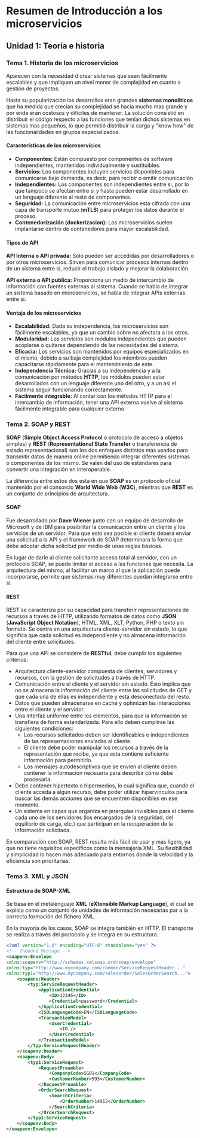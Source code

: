 # Resumen de Introducción a los microservicios

## Unidad 1: Teoría e historia

### Tema 1. Historia de los microservicios

Aparecen con la necesidad d crear sistemas que sean fácilmente escalables y que impliquen un nivel menor de complejidad en cuanto a gestión de proyectos.

Hasta su popularización los desarrollos eran grandes **sistemas monolíticos** que ha medida que crecían su complejidad se hacia mucho mas grande y por ende eran costosos y difíciles de mantener. La solución consistió en distribuir el código respecto a las funciones que tenían dichos sistemas en sistemas mas pequeños, lo que permitió distribuir la carga y "know how" de las funcionalidades en grupos especializados.

#### Características de los microservicios
- **Componentes:** Están compuesto por componentes de software independientes, mantenidos individualmente y sustituibles.
- **Servicios:** Los componentes incluyen servicios disponibles para comunicarse bajo demanda, es decir, para recibir o emitir comunicación
- **Independientes:** Los componentes son independientes entre si, por lo que tampoco se afectan entre si y hasta pueden estar desarrollado en un lenguaje diferente al resto de componentes.
- **Seguridad:** La comunicación entre microservicios esta cifrada con una capa de transporte mutuo (**mTLS**) para proteger los datos durante el proceso.
- **Contenedorización (dockerizacion):** Los microservicios suelen implantarse dentro de contenedores para mayor escalabilidad.

#### Tipos de API

**API Interna o API privada:** Solo pueden ser accedidas por desarrolladores o por otros microservicios. Sirven para comunicar procesos internos dentro de un sistema entre si, reducir el trabajo aislado y mejorar la colaboración.

**API externa o API publica:** Proporciona un medio de intercambio de información con fuentes externas al sistema. Cuando se habla de integrar un sistema basado en microservicios, se habla de integrar APIs externas entre si.

#### Ventaja de los microservicios

- **Escalabilidad:** Dada su independencia, los microservicios son fácilmente escalables, ya que un cambio sobre no afectara a los otros.
- **Modularidad:** Los servicios son módulos independientes que pueden acoplarse o quitarse dependiendo de las necesidades del sistema.
- **Eficacia:** Los servicios son mantenidos por equipos especializados en el mismo, debido a su baja complejidad los miembros pueden capacitarse rápidamente para el mantenimiento de este.
- **Independencia Técnica:** Gracias a su independencia y a la comunicación por métodos **HTTP**, los módulos pueden estar desarrollados con un lenguaje diferente uno del otro, y a un asi el sistema seguir funcionando correctamente.
- **Fácilmente integrable:** Al contar con los métodos HTTP para el intercambio de información, tener una API externa vuelve al sistema fácilmente integrable para cualquier externo.

### Tema 2. SOAP y REST

**SOAP** (**Simple Object Access Protocol** o protocolo de acceso a objetos simples) y **REST** (**Representational State Transfer** o transferencia de estado representacional) son los dos enfoques distintos mas usados para transmitir datos de manera online permitiendo integrar diferentes sistemas o componentes de los mismo. Se valen del uso de estándares para convertir una integración en interoperable.

La diferencia entre estos dos esta en que **SOAP** es un protocolo oficial mantenido por el consorcio **World Wide Web** (**W3C**), mientras que **REST** es un conjunto de principios de arquitectura.

#### SOAP
Fue desarrollado por **Dave Wiener** junto con un equipo de desarrollo de Microsoft y de IBM para posibilitar la comunicación entre un cliente y los servicios de un servidor. Para que esto sea posible el cliente deberá enviar una solicitud a la API y el framework de SOAP determinara la forma que debe adoptar dicha solicitud por medio de unas reglas básicas.

En lugar de darle al cliente solicitante acceso total al servidor, con un protocolo SOAP, se puede limitar el acceso a las funciones que necesita. La arquitectura del mismo, al facilitar un marco al que la aplicación puede incorporarse, permite que sistemas muy diferentes puedan integrarse entre si.

#### REST

REST se caracteriza por su capacidad para transferir representaciones de recursos a través de HTTP, utilizando formatos de datos como **JSON** (**JavaScript Object Notation**), HTML, XML, XLT, Python, PHP o texto sin formato. Se centra en una arquitectura cliente-servidor sin estado, lo que significa que cada solicitud es independiente y no almacena información del cliente entre solicitudes.

Para que una API se considere de **RESTful**, debe cumplir los siguientes criterios:

- Arquitectura cliente-servidor compuesta de clientes, servidores y recursos, con la gestión de solicitudes a través de HTTP.
- Comunicación entre el cliente y el servidor sin estado. Esto implica que no se almacena la información del cliente entre las solicitudes de GET y que cada una de ellas es independiente y está desconectada del resto.
- Datos que pueden almacenarse en caché y optimizan las interacciones entre el cliente y el servidor.
- Una interfaz uniforme entre los elementos, para que la información se transfiera de forma estandarizada. Para ello deben cumplirse las siguientes condiciones:
  - Los recursos solicitados deben ser identificables e independientes de las representaciones enviadas al cliente.
  - El cliente debe poder manipular los recursos a través de la representación que recibe, ya que esta contiene suficiente información para permitirlo.
  - Los mensajes autodescriptivos que se envíen al cliente deben contener la información necesaria para describir cómo debe procesarla.
- Debe contener hipertexto o hipermedios, lo cual significa que, cuando el cliente acceda a algún recurso, debe poder utilizar hipervínculos para buscar las demás acciones que se encuentren disponibles en ese momento.
- Un sistema en capas que organiza en jerarquías invisibles para el cliente cada uno de los servidores (los encargados de la seguridad, del equilibrio de carga, etc.) que participan en la recuperación de la información solicitada.

En comparación con SOAP, REST resulta más fácil de usar y más ligero, ya que no tiene requisitos específicos como la mensajería XML. Su flexibilidad y simplicidad lo hacen más adecuado para entornos donde la velocidad y la eficiencia son prioritarias.

### Tema 3. XML y JSON

#### Estructura de SOAP-XML

Se basa en el metalenguaje **XML** (**eXtensible Markup Language**), el cual se explica como un conjunto de unidades de información necesarias par a la correcta formación del fichero XML.

En la mayoría de los casos, SOAP se integra también en HTTP. El transporte se realiza a través del protocolo y se integra en su estructura.

```xml
<?xml version="1.0" encoding="UTF-8" standalone="yes" ?>
<!-- Inbound Message -->
<soapenv:Envelope
xmlns:soapenv="http://schemas.xmlsoap.ord/soap/envelope"
xmlns:typ="http://www.mycompany.com/common/ServiceRequestHeader..."
xmlns:typ1="http://www.mycompany.com/salesorder/SalesOrderSearch...">
    <soapenv:Header>
        <typ:ServiceRequestHeader>
            <ApplicationCredential>
                <ID>12345</ID>
                <Credential>password</Credential>
            </ApplicationCredential>
            <ISOLanguageCode>EN</ISOLanguageCode>
            <TransactionModel>
                <UserCredential>
                    <ID />
                </UserCredential>
            </TransactionModel>
        </typ:ServiceRequestHeader>
    </soapenv:Header>
    <soapenv:Body>
        <typ1:ServiceRequest>
            <RequestPreamble>
                <CompanyCode>SG01</CompanyCode>
                <CustomerNumber>593</CustomerNumber>
            </RequestPreamble>
            <OrderSearchRequest>
                <SearchCriteria>
                    <OrderNumber>14912</OrderNumber>
                </SearchCriteria>
            </OrderSearchRequest>
        </typ1:ServiceRequest>
    </soapenv:Body>
</soapenv:Envelope>
```

